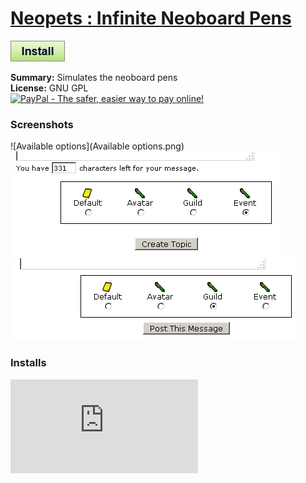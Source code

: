 # [Neopets : Infinite Neoboard Pens](.)

[![Install](../../resources/image/install_button.jpg)](../../../../raw/master/scripts/Neopets_Infinite_Neoboard_Pens/161705.user.js)

**Summary:** Simulates the neoboard pens<br />
**License:** GNU GPL<br />
[![PayPal - The safer, easier way to pay online!](https://www.paypalobjects.com/en_US/i/btn/btn_donate_SM.gif "PayPal - The safer, easier way to pay online!")](http://goo.gl/Fv19S)

### Screenshots
![Available options](Available options.png)
![Neoboard](Neoboard.png)
![Neoguild](Neoguild.png)


### Installs
![Daily installs](http://gm.wesley.eti.br/count.php?id=scripts/scripts/Neopets_Infinite_Neoboard_Pens/161705.user.js&type=image)
